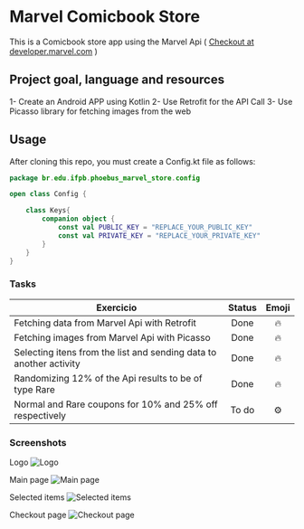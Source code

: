 # Marvel Comicbook Store

This is a Comicbook store app using the Marvel Api ( [Checkout at developer.marvel.com](https://developer.marvel.com/) )

## Project goal, language and resources

1- Create an Android APP using Kotlin
2- Use Retrofit for the API Call
3- Use Picasso library for fetching images from the web

## Usage

After cloning this repo, you must create a Config.kt file as follows:

```Kotlin
package br.edu.ifpb.phoebus_marvel_store.config

open class Config {

    class Keys{
        companion object {
            const val PUBLIC_KEY = "REPLACE_YOUR_PUBLIC_KEY"
            const val PRIVATE_KEY = "REPLACE_YOUR_PRIVATE_KEY"
        }
    }
}

```

### Tasks

| Exercicio | Status| Emoji
| ------------- |:-------------:|:-----------:|
| Fetching data from Marvel Api with Retrofit     | Done | :fire: |
| Fetching images from Marvel Api with Picasso      | Done | :fire: |
| Selecting itens from the list and sending data to another activity      | Done | :fire: |
| Randomizing 12% of the Api results to be of type Rare      | Done | :fire: |
| Normal and Rare coupons for 10% and 25% off respectively     | To do  | :gear: |


### Screenshots

Logo
![Logo](https://i.imgur.com/FuruIL4.jpg "Logo")

Main page
![Main page](https://i.imgur.com/T3pKrtF.jpg "Main page")

Selected items
![Selected items](https://i.imgur.com/EfjvRdZ.jpg "Selected items")

Checkout page
![Checkout page](https://i.imgur.com/wX1EHkW.jpg/ "Checkout page")



